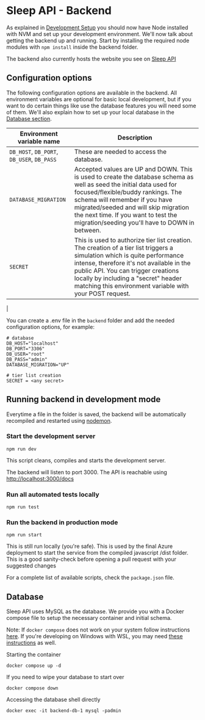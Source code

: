 # Sleep API - Backend

As explained in [Development Setup](../DEVELOPMENT_SETUP.md) you should now have Node installed with NVM and set up your development environment. We'll now talk about getting the backend up and running. Start by installing the required node modules with `npm install` inside the backend folder.

The backend also currently hosts the website you see on [Sleep API][sleepapi]

## Configuration options

The following configuration options are available in the backend. All environment variables are optional for basic local development, but if you want to do certain things like use the database features you will need some of them.
We'll also explain how to set up your local database in the [Database section](#database).

| Environment variable name                  | Description                                                                                                                                                                                                                                                                                                                  |
| ------------------------------------------ | ---------------------------------------------------------------------------------------------------------------------------------------------------------------------------------------------------------------------------------------------------------------------------------------------------------------------------- |
| `DB_HOST`, `DB_PORT`, `DB_USER`, `DB_PASS` | These are needed to access the database.                                                                                                                                                                                                                                                                                     |
| `DATABASE_MIGRATION`                       | Accepted values are UP and DOWN. This is used to create the database schema as well as seed the initial data used for focused/flexible/buddy rankings. The schema will remember if you have migrated/seeded and will skip migration the next time. If you want to test the migration/seeding you'll have to DOWN in between. |
| `SECRET`                                   | This is used to authorize tier list creation. The creation of a tier list triggers a simulation which is quite performance intense, therefore it's not available in the public API. You can trigger creations locally by including a "secret" header matching this environment variable with your POST request.              |

|

You can create a .env file in the `backend` folder and add the needed configuration options, for example:

```
# database
DB_HOST="localhost"
DB_PORT="3306"
DB_USER="root"
DB_PASS="admin"
DATABASE_MIGRATION="UP"

# tier list creation
SECRET = <any secret>
```

## Running backend in development mode

Everytime a file in the folder is saved, the backend will be automatically recompiled and restarted using [nodemon][nodemon].

### Start the development server

```
npm run dev
```

This script cleans, compiles and starts the development server.

The backend will listen to port 3000. The API is reachable using <http://localhost:3000/docs>

### Run all automated tests locally

```
npm run test
```

### Run the backend in production mode

```
npm run start
```

This is still run locally (you're safe). This is used by the final Azure deployment to start the service from the compiled javascript /dist folder. This is a good sanity-check before opening a pull request with your suggested changes

For a complete list of available scripts, check the `package.json` file.

## Database

Sleep API uses MySQL as the database. We provide you with a Docker compose file to setup the necessary container and initial schema.

Note: If `docker compose` does not work on your system follow instructions [here](https://docs.docker.com/compose/install/). If you're developing on Windows with WSL, you may need [these instructions](https://learn.microsoft.com/en-us/windows/wsl/tutorials/wsl-containers) as well.

Starting the container

```
docker compose up -d
```

If you need to wipe your database to start over

```
docker compose down
```

Accessing the database shell directly

```
docker exec -it backend-db-1 mysql -padmin
```

[sleepapi]: https://sleepapi.azurewebsites.net/
[nodemon]: https://nodemon.io/
